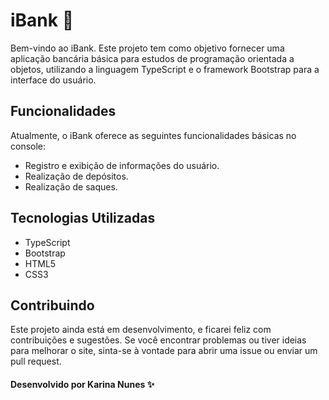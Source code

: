 # iBank 🏦
Bem-vindo ao iBank. Este projeto tem como objetivo fornecer uma aplicação bancária básica para estudos de programação orientada a objetos, utilizando a linguagem TypeScript e o framework Bootstrap para a interface do usuário.

## Funcionalidades
Atualmente, o iBank oferece as seguintes funcionalidades básicas no console:
- Registro e exibição de informações do usuário.
- Realização de depósitos.
- Realização de saques.

## Tecnologias Utilizadas
- TypeScript
- Bootstrap
- HTML5
- CSS3

## Contribuindo

Este projeto ainda está em desenvolvimento, e ficarei feliz com contribuições e sugestões. Se você encontrar problemas ou tiver ideias para melhorar o site, sinta-se à vontade para abrir uma issue ou enviar um pull request.

#### Desenvolvido por Karina Nunes ✨
